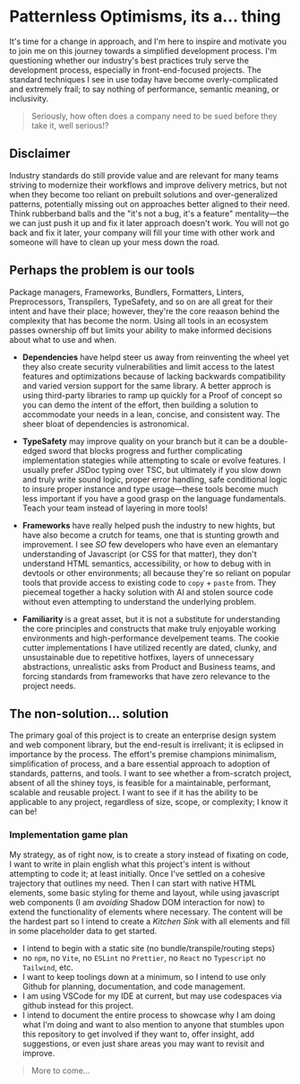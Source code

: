 # Patternless Optimisms, its a&hellip; thing

It's time for a change in approach, and I'm here to inspire and motivate you to join me on this journey towards a simplified development process. I'm questioning whether our industry's best practices truly serve the development process, especially in front-end-focused projects. The standard techniques I see in use today have become overly-complicated and extremely frail; to say nothing of performance, semantic meaning, or inclusivity.

> Seriously, how often does a company need to be sued before they take it, well serious!?

## Disclaimer

Industry standards do still provide value and are relevant for many teams striving to modernize their workflows and improve delivery metrics, but not when they become too reliant on prebuilt solutions and over-generalized patterns, potentially missing out on approaches better aligned to their need. Think rubberband balls and the "it's not a bug, it's a feature" mentality&mdash;the we can just push it up and fix it later approach doesn't work. You will not go back and fix it later, your company will fill your time with other work and someone will have to clean up your mess down the road.

## Perhaps the problem is our tools

Package managers, Frameworks, Bundlers, Formatters, Linters, Preprocessors, Transpilers, TypeSafety, and so on are all great for their intent and have their place; however, they're the core reaason behind the complexity that has become the norm. Using all tools in an ecosystem passes ownership off but limits your ability to make informed decisions about what to use and when.

- **Dependencies** have helpd steer us away from reinventing the wheel yet they also create security vulnerabilities and limit access to the latest features and optimizations because of lacking backwards compatibility and varied version support for the same library. A better approch is using third-party libraries to ramp up quickly for a Proof of concept so you can demo the intent of the effort, then building a solution to accommodate your needs in a lean, concise, and consistent way. The sheer bloat of dependencies is astronomical. 

- **TypeSafety** may improve quality on your branch but it can be a double-edged sword that blocks progress and further complicating implementation stategies while attempting to scale or evolve features. I usually prefer JSDoc typing over TSC, but ultimately if you slow down and truly write sound logic, proper error handling, safe conditional logic to insure proper instance and type usage&mdash;these tools become much less important if you have a good grasp on the language fundamentals. Teach your team instead of layering in more tools!

- **Frameworks** have really helped push the industry to new hights, but have also become a crutch for teams, one that is stunting growth and improvement. I see *SO* few developers who have even an elemantary understanding of Javascript (or CSS for that matter), they don't understand HTML semantics, accessibility, or how to debug with in devtools or other environments; all because they're so reliant on popular tools that provide access to existing code to `copy` + `paste` from. They piecemeal together a hacky solution with AI and stolen source code without even attempting to understand the underlying problem.

- **Familiarity** is a great asset, but it is not a substitute for understanding the core principles and constructs that make truly enjoyable working environments and high-performance develpement teams. The cookie cutter implementations I have utilized recently are dated, clunky, and unsustainable due to repetitive hotfixes, layers of unnecessary abstractions, unrealistic asks from Product and Business teams, and forcing standards from frameworks that have zero relevance to the project needs.

## The non-solution&hellip; solution

The primary goal of this project is to create an enterprise design system and web component library, but the end-result is irrelivant; it is eclipsed in importance by the process. The effort's premise champions minimalism, simplification of process, and a bare essential approach to adoption of standards, patterns, and tools. I want to see whether a from-scratch project, absent of all the shiney toys, is feasible for a maintainable, performant, scalable and reusable project. I want to see if it has the ability to be applicable to any project, regardless of size, scope, or complexity; I know it can be!

### Implementation game plan

My strategy, as of right now, is to create a story instead of fixating on code, I want to write in plain english what this project's intent is without attempting to code it; at least initially. Once I've settled on a cohesive trajectory that outlines my need. Then I can start with native HTML elements, some basic styling for theme and layout, while using javascript web components (I am *avoiding* Shadow DOM interaction for now) to extend the functionality of elements where necessary. The content will be the hardest part so I intend to create a *Kitchen Sink* with all elements and fill in some placeholder data to get started.

- I intend to begin with a static site (no bundle/transpile/routing steps)
- no `npm`, no `Vite`, no `ESLint` no `Prettier`, no `React` no `Typescript` no `Tailwind`, etc.
- I want to keep toolings down at a minimum, so I intend to use only Github for planning, documentation, and code management.
- I am using VSCode for my IDE at current, but may use codespaces via github instead for this project.
- I intend to document the entire process to showcase why I am doing what I'm doing and want to also mention to anyone that stumbles upon this repository to get involved if they want to, offer insight, add suggestions, or even just share areas you may want to revisit and improve.

> More to come&hellip;

